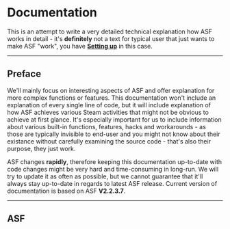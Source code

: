 # Documentation

This is an attempt to write a very detailed technical explanation how ASF works in detail - it's **definitely** not a text for typical user that just wants to make ASF "work", you have **[Setting up](https://github.com/JustArchi/ArchiSteamFarm/wiki/Setting-up)** in this case.

---

## Preface

We'll mainly focus on interesting aspects of ASF and offer explanation for more complex functions or features. This documentation won't include an explanation of every single line of code, but it will include explanation of how ASF achieves various Steam activities that might not be obvious to achieve at first glance. It's especially important for us to include information about various built-in functions, features, hacks and workarounds - as those are typically invisible to end-user and you might not know about their existance without carefully examining the source code - that's also their purpose, they just work.

ASF changes **rapidly**, therefore keeping this documentation up-to-date with code changes might be very hard and time-consuming in long-run. We will try to update it as often as possible, but we cannot guarantee that it'll always stay up-to-date in regards to latest ASF release. Current version of documentation is based on ASF **V2.2.3.7**.

---

## ASF